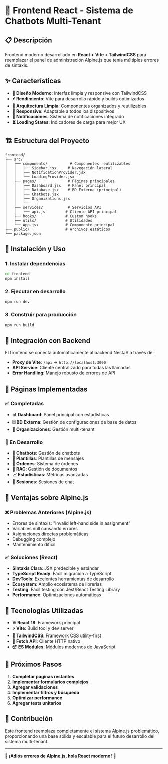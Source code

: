 # 🚀 Frontend React - Sistema de Chatbots Multi-Tenant

## 📋 Descripción

Frontend moderno desarrollado en **React + Vite + TailwindCSS** para reemplazar el panel de administración Alpine.js que tenía múltiples errores de sintaxis.

## ✨ Características

- **🎨 Diseño Moderno**: Interfaz limpia y responsive con TailwindCSS
- **⚡ Rendimiento**: Vite para desarrollo rápido y builds optimizados
- **🔧 Arquitectura Limpia**: Componentes organizados y reutilizables
- **📱 Responsive**: Adaptable a todos los dispositivos
- **🔔 Notificaciones**: Sistema de notificaciones integrado
- **⏳ Loading States**: Indicadores de carga para mejor UX

## 🏗️ Estructura del Proyecto

```
frontend/
├── src/
│   ├── components/          # Componentes reutilizables
│   │   ├── Sidebar.jsx     # Navegación lateral
│   │   ├── NotificationProvider.jsx
│   │   └── LoadingProvider.jsx
│   ├── pages/              # Páginas principales
│   │   ├── Dashboard.jsx   # Panel principal
│   │   ├── Database.jsx    # BD Externa (principal)
│   │   ├── Chatbots.jsx
│   │   ├── Organizations.jsx
│   │   └── ...
│   ├── services/           # Servicios API
│   │   └── api.js         # Cliente API principal
│   ├── hooks/             # Custom hooks
│   ├── utils/             # Utilidades
│   └── App.jsx            # Componente principal
├── public/                # Archivos estáticos
└── package.json
```

## 🚀 Instalación y Uso

### 1. Instalar dependencias
```bash
cd frontend
npm install
```

### 2. Ejecutar en desarrollo
```bash
npm run dev
```

### 3. Construir para producción
```bash
npm run build
```

## 🔗 Integración con Backend

El frontend se conecta automáticamente al backend NestJS a través de:
- **Proxy de Vite**: `/api` → `http://localhost:3000`
- **API Service**: Cliente centralizado para todas las llamadas
- **Error Handling**: Manejo robusto de errores de API

## 📱 Páginas Implementadas

### ✅ Completadas
- **📊 Dashboard**: Panel principal con estadísticas
- **🗄️ BD Externa**: Gestión de configuraciones de base de datos
- **🏢 Organizaciones**: Gestión multi-tenant

### 🚧 En Desarrollo
- **🤖 Chatbots**: Gestión de chatbots
- **📝 Plantillas**: Plantillas de mensajes
- **🛒 Órdenes**: Sistema de órdenes
- **🧠 RAG**: Gestión de documentos
- **📈 Estadísticas**: Métricas avanzadas
- **💬 Sesiones**: Sesiones de chat

## 🎯 Ventajas sobre Alpine.js

### ❌ Problemas Anteriores (Alpine.js)
- Errores de sintaxis: "Invalid left-hand side in assignment"
- Variables null causando errores
- Asignaciones directas problemáticas
- Debugging complejo
- Mantenimiento difícil

### ✅ Soluciones (React)
- **Sintaxis Clara**: JSX predecible y estándar
- **TypeScript Ready**: Fácil migración a TypeScript
- **DevTools**: Excelentes herramientas de desarrollo
- **Ecosystem**: Amplio ecosistema de librerías
- **Testing**: Fácil testing con Jest/React Testing Library
- **Performance**: Optimizaciones automáticas

## 🔧 Tecnologías Utilizadas

- **⚛️ React 18**: Framework principal
- **⚡ Vite**: Build tool y dev server
- **🎨 TailwindCSS**: Framework CSS utility-first
- **🔗 Fetch API**: Cliente HTTP nativo
- **📦 ES Modules**: Módulos modernos de JavaScript

## 🚀 Próximos Pasos

1. **Completar páginas restantes**
2. **Implementar formularios complejos**
3. **Agregar validaciones**
4. **Implementar filtros y búsqueda**
5. **Optimizar performance**
6. **Agregar tests unitarios**

## 🤝 Contribución

Este frontend reemplaza completamente el sistema Alpine.js problemático, proporcionando una base sólida y escalable para el futuro desarrollo del sistema multi-tenant.

---

**🎉 ¡Adiós errores de Alpine.js, hola React moderno!** 🎉 